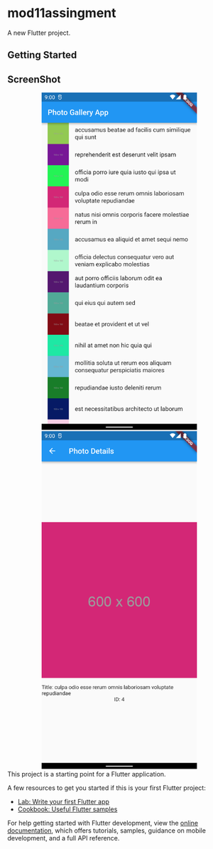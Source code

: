 # mod11assingment

A new Flutter project.

## Getting Started
## ScreenShot

<div align = "center">
<img src="assets/1.png" width="350" />
<img src="assets/2.png" width="350" />
</div>
This project is a starting point for a Flutter application.

A few resources to get you started if this is your first Flutter project:

- [Lab: Write your first Flutter app](https://docs.flutter.dev/get-started/codelab)
- [Cookbook: Useful Flutter samples](https://docs.flutter.dev/cookbook)

For help getting started with Flutter development, view the
[online documentation](https://docs.flutter.dev/), which offers tutorials,
samples, guidance on mobile development, and a full API reference.

